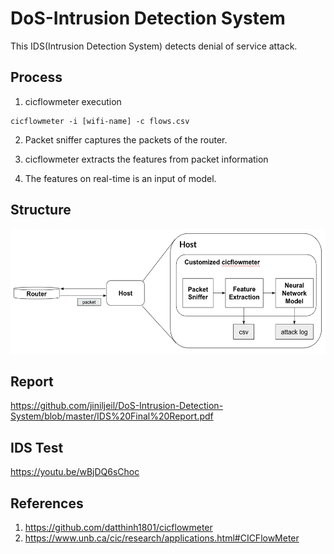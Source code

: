 # DoS-Intrusion Detection System

This IDS(Intrusion Detection System) detects denial of service attack.  

## Process

1. cicflowmeter execution
``` 
cicflowmeter -i [wifi-name] -c flows.csv
```
2. Packet sniffer captures the packets of the router. 

3. cicflowmeter extracts the features from packet information

4. The features on real-time is an input of model.  


## Structure

<img src="images/IDS.png" height=200px/>


## Report

https://github.com/jiniljeil/DoS-Intrusion-Detection-System/blob/master/IDS%20Final%20Report.pdf

## IDS Test

https://youtu.be/wBjDQ6sChoc

## References
1. https://github.com/datthinh1801/cicflowmeter   
2. https://www.unb.ca/cic/research/applications.html#CICFlowMeter   



